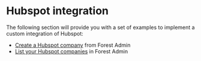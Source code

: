 # Hubspot integration

The following section will provide you with a set of examples to implement a custom integration of Hubspot:

* [Create a Hubspot company](create-hubspot-company-from-a-record.md) from Forest Admin
* [List your Hubspot companies](create-a-smart-collection-of-hubspot-companies.md) in Forest Admin



